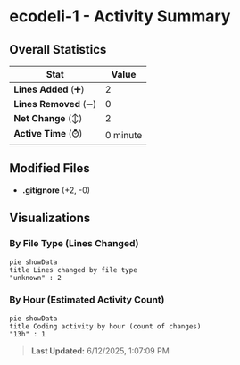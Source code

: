 # ecodeli-1 - Activity Summary 

## Overall Statistics

| Stat                   | Value                                                             |
| ---------------------- | ----------------------------------------------------------------- |
| **Lines Added** (➕)   | 2                                          |
| **Lines Removed** (➖) | 0                                        |
| **Net Change** (↕)    | 2                |
| **Active Time** (⌚)   | 0 minute |


## Modified Files
- **.gitignore** (+2, -0)

## Visualizations

### By File Type (Lines Changed)

```mermaid
pie showData
title Lines changed by file type
"unknown" : 2
```

### By Hour (Estimated Activity Count)

```mermaid
pie showData
title Coding activity by hour (count of changes)
"13h" : 1
```


> **Last Updated:** 6/12/2025, 1:07:09 PM